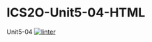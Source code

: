 # ICS2O-Unit5-04-HTML
Unit5-04
[![linter](https://github.com/Matthew-Espayos/ICS2O-Unit5-04-HTML/workflows/linter/badge.svg)](https://github.com/marketplace/actions/super-linter)
